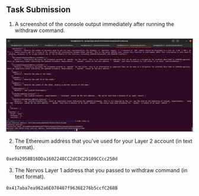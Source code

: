 ## Task Submission
1. A screenshot of the console output immediately after running the withdraw command.

![Alt text](https://github.com/knnlrts/nervos-hackaton/blob/main/task-5/contract-deployed.png)

2. The Ethereum address that you've used for your Layer 2 account (in text format).
```sh
0xe9a2958B16DDa1602248CC2dCDC29109CCcc250d
```

3. The Nervos Layer 1 address that you passed to withdraw command (in text format).
```sh
0x417aba7ea962a6E070487f9636E276b5ccfC268B
```